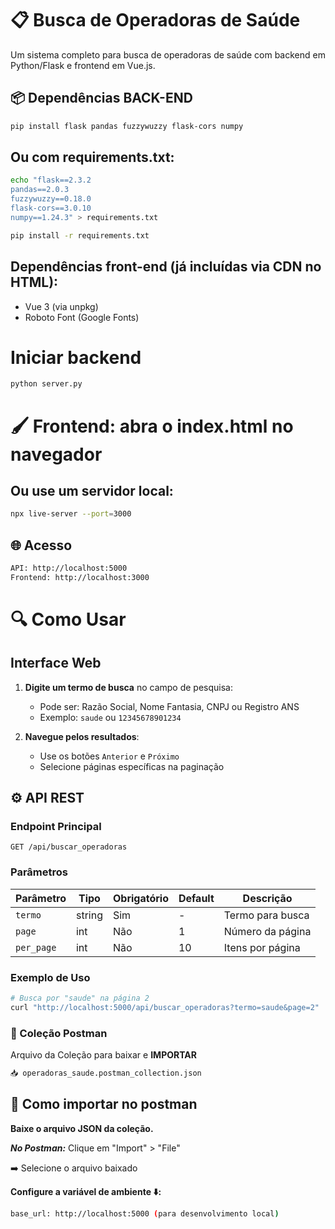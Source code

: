 # 📋 Busca de Operadoras de Saúde

Um sistema completo para busca de operadoras de saúde com backend em Python/Flask e frontend em Vue.js.

## 📦 Dependências BACK-END
```bash
pip install flask pandas fuzzywuzzy flask-cors numpy
```
## Ou com requirements.txt:
```bash
echo "flask==2.3.2
pandas==2.0.3
fuzzywuzzy==0.18.0
flask-cors==3.0.10
numpy==1.24.3" > requirements.txt

pip install -r requirements.txt

```


## Dependências front-end (já incluídas via CDN no HTML):
- Vue 3 (via unpkg)
- Roboto Font (Google Fonts)

# Iniciar backend
```bash
python server.py
```

# 🖌️ Frontend: abra o index.html no navegador
## Ou use um servidor local:
```bash
npx live-server --port=3000
```
## 🌐 Acesso
```bash
API: http://localhost:5000
Frontend: http://localhost:3000
```

# 🔍 Como Usar

## Interface Web
1. **Digite um termo de busca** no campo de pesquisa:
   - Pode ser: Razão Social, Nome Fantasia, CNPJ ou Registro ANS
   - Exemplo: `saude` ou `12345678901234`

2. **Navegue pelos resultados**:
   - Use os botões `Anterior` e `Próximo`
   - Selecione páginas específicas na paginação

## ⚙️ API REST

### Endpoint Principal
`GET /api/buscar_operadoras`

### Parâmetros
| Parâmetro | Tipo   | Obrigatório | Default | Descrição               |
|-----------|--------|-------------|---------|-------------------------|
| `termo`   | string | Sim         | -       | Termo para busca        |
| `page`    | int    | Não         | 1       | Número da página        |
| `per_page`| int    | Não         | 10      | Itens por página        |

### Exemplo de Uso
```bash
# Busca por "saude" na página 2
curl "http://localhost:5000/api/buscar_operadoras?termo=saude&page=2"
```

### 📡 Coleção Postman
Arquivo da Coleção para baixar e **IMPORTAR**
```bash
📥 operadoras_saude.postman_collection.json
```

## 💈 Como importar no postman 
**Baixe o arquivo JSON da coleção.**

***No Postman:***  Clique em "Import" > "File"

➡️ Selecione o arquivo baixado

**Configure a variável de ambiente ⬇️:**

```bash
base_url: http://localhost:5000 (para desenvolvimento local)
```